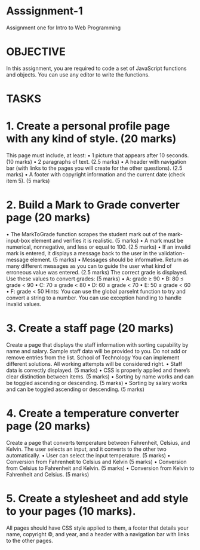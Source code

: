 # Asssignment-1
Assignment one for Intro to Web Programming

# OBJECTIVE
In this assignment, you are required to code a set of JavaScript functions and objects. You can use any editor to write the functions.

# TASKS
# 1. Create a personal profile page with any kind of style. (20 marks)
This page must include, at least:
•
1 picture that appears after 10 seconds. (10 marks)
•
2 paragraphs of text. (2.5 marks)
•
A header with navigation bar (with links to the pages you will create for the other questions). (2.5 marks)
•
A footer with copyright information and the current date (check item 5). (5 marks)
# 2. Build a Mark to Grade converter page (20 marks)
• The MarkToGrade function scrapes the student mark out of the mark-input-box element and verifies it is realistic. (5 marks) • A mark must be numerical, nonnegative, and less or equal to 100. (2.5 marks) • If an invalid mark is entered, it displays a message back to the user in the validation- message element. (5 marks) • Messages should be informative. Return as many different messages as you can to guide the user what kind of erroneous value was entered. (2.5 marks)
The correct grade is displayed. Use these values to convert grades: (5 marks)
•
A: grade ≥ 90
•
B: 80 ≤ grade < 90
•
C: 70 ≤ grade < 80
•
D: 60 ≤ grade < 70
•
E: 50 ≤ grade < 60
•
F: grade < 50
Hints: You can use the global parseInt function to try and convert a string to a number. You can use exception handling to handle invalid values.
# 3. Create a staff page (20 marks)
Create a page that displays the staff information with sorting capability by name and salary. Sample staff data will be provided to you. Do not add or remove entries from the list.
School of
Technology
You can implement different solutions. All working attempts will be considered right.
•
Staff data is correctly displayed. (5 marks)
•
CSS is properly applied and there’s clear distinction between items. (5 marks)
•
Sorting by name works and can be toggled ascending or descending. (5 marks)
•
Sorting by salary works and can be toggled ascending or descending. (5 marks)
# 4. Create a temperature converter page (20 marks)
Create a page that converts temperature between Fahrenheit, Celsius, and Kelvin. The user selects an input, and it converts to the other two automatically.
•
User can select the input temperature. (5 marks)
•
Conversion from Fahrenheit to Celsius and Kelvin (5 marks)
•
Conversion from Celsius to Fahrenheit and Kelvin. (5 marks)
•
Conversion from Kelvin to Fahrenheit and Celsius. (5 marks)
# 5. Create a stylesheet and add style to your pages (10 marks).
All pages should have CSS style applied to them, a footer that details your name, copyright ©, and year, and a header with a navigation bar with links to the other pages.
